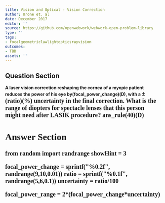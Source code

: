 ```yaml
---
title: Vision and Optical - Vision Correction
author: Urone et. al
date: December 2017
editor: ''
source: https://github.com/openwebwork/webwork-open-problem-library
type: ''
tags:
- focalgeometriclawlightopticsrayvision
outcomes:
- TBD
assets: ''
---
```


## Question Section 

<b>
A laser vision correction reshaping the cornea of a myopic patient reduces the
power of his eye by(focal_power_change)(D), with a <span style="font-family: 'Times'; font-size: 20px";>&#177;<span>(ratio)(%) uncertainty in the final correction. What is the range of diopters for spectacle lenses that this person might need after LASIK
procedure?
ans_rule(40)(D)


## Answer Section

from random import randrange
showHint = 3

focal_power_change = sprintf("%0.2f", randrange(9,10,0.01))
ratio = sprintf("%0.1f", randrange(5,6,0.1))
uncertainty = ratio/100

focal_power_range = 2*(focal_power_change*uncertainty)